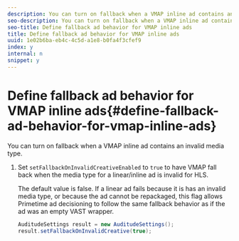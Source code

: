 ```yaml
---
description: You can turn on fallback when a VMAP inline ad contains an invalid media type.
seo-description: You can turn on fallback when a VMAP inline ad contains an invalid media type.
seo-title: Define fallback ad behavior for VMAP inline ads
title: Define fallback ad behavior for VMAP inline ads
uuid: 1e02b6ba-eb4c-4c5d-a1e8-b0fa4f3cfef9
index: y
internal: n
snippet: y
---
```


# Define fallback ad behavior for VMAP inline ads{#define-fallback-ad-behavior-for-vmap-inline-ads}

You can turn on fallback when a VMAP inline ad contains an invalid media type.

1. Set `setFallbackOnInvalidCreativeEnabled` to `true` to have VMAP fall back when the media type for a linear/inline ad is invalid for HLS.

   The default value is false. If a linear ad fails because it is has an invalid media type, or because the ad cannot be repackaged, this flag allows Primetime ad decisioning to follow the same fallback behavior as if the ad was an empty VAST wrapper.

   ```java
   AuditudeSettings result = new AuditudeSettings(); 
   result.setFallbackOnInvalidCreative(true);
   ```

